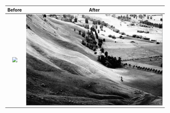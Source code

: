 Before                     |  After
:-------------------------:|:-------------------------:
![](https://...Dark.png)  |  ![output1](demo/output1.png)
